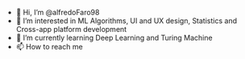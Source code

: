 - 👋 Hi, I’m @alfredoFaro98
- 👀 I’m interested in ML Algorithms, UI and UX design, Statistics and Cross-app platform development 
- 🌱 I’m currently learning Deep Learning and Turing Machine
- 📫 How to reach me 

<!---
alfredoFaro98/alfredoFaro98 is a ✨ special ✨ repository because its `README.md` (this file) appears on your GitHub profile.
You can click the Preview link to take a look at your changes.
--->
